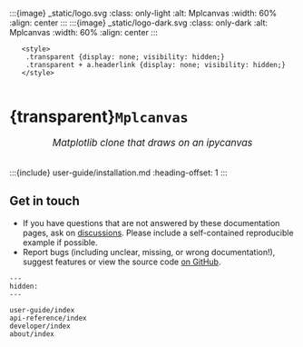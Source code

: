 :::{image} _static/logo.svg
:class: only-light
:alt: Mplcanvas
:width: 60%
:align: center
:::
:::{image} _static/logo-dark.svg
:class: only-dark
:alt: Mplcanvas
:width: 60%
:align: center
:::

```{raw} html
   <style>
    .transparent {display: none; visibility: hidden;}
    .transparent + a.headerlink {display: none; visibility: hidden;}
   </style>
```

```{role} transparent
```

# {transparent}`Mplcanvas`

<div style="font-size:1.2em;font-style:italic;color:var(--pst-color-text-muted);text-align:center;">
  Matplotlib clone that draws on an ipycanvas
  </br></br>
</div>

:::{include} user-guide/installation.md
:heading-offset: 1
:::

## Get in touch

- If you have questions that are not answered by these documentation pages, ask on [discussions](https://github.com/scipp/mplcanvas/discussions). Please include a self-contained reproducible example if possible.
- Report bugs (including unclear, missing, or wrong documentation!), suggest features or view the source code [on GitHub](https://github.com/scipp/mplcanvas).

```{toctree}
---
hidden:
---

user-guide/index
api-reference/index
developer/index
about/index
```

